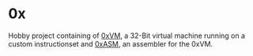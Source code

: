 # 0x

Hobby project containing of [0xVM](https://github.com/0xffset/0x/tree/master/0xVM), a 32-Bit virtual machine running on a custom instructionset and  [0xASM](https://github.com/0xffset/0x/tree/master/0xASM), an assembler for the 0xVM.